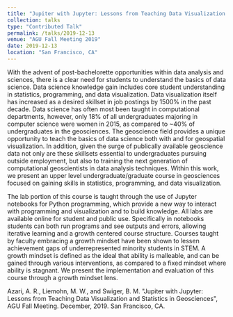```yaml
---
title: "Jupiter with Jupyter: Lessons from Teaching Data Visualization and Statistics in Geosciences"
collection: talks
type: "Contributed Talk"
permalink: /talks/2019-12-13
venue: "AGU Fall Meeting 2019"
date: 2019-12-13
location: "San Francisco, CA"
---
```


With the advent of post-bachelorette opportunities within data analysis and sciences, there is a clear need for students to understand the basics of data science. Data science knowledge gain includes core student understanding in statistics, programming, and data visualization. Data visualization itself has increased as a desired skillset in job postings by 1500% in the past decade. Data science has often most been taught in computational departments, however, only 18% of all undergraduates majoring in computer science were women in 2015, as compared to ~40% of undergraduates in the geosciences. The geoscience field provides a unique opportunity to teach the basics of data science both with and for geospatial visualization. In addition, given the surge of publically available geoscience data not only are these skillsets essential to undergraduates pursuing outside employment, but also to training the next generation of computational geoscientists in data analysis techniques. Within this work, we present an upper level undergraduate/graduate course in geosciences focused on gaining skills in statistics, programming, and data visualization.

The lab portion of this course is taught through the use of Jupyter notebooks for Python programming, which provide a new way to interact with programming and visualization and to build knowledge. All labs are available online for student and public use. Specifically in notebooks students can both run programs and see outputs and errors, allowing iterative learning and a growth centered course structure. Courses taught by faculty embracing a growth mindset have been shown to lessen achievement gaps of underrepresented minority students in STEM. A growth mindset is defined as the ideal that ability is malleable, and can be gained through various interventions, as compared to a fixed mindset where ability is stagnant. We present the implementation and evaluation of this course through a growth mindset lens.

Azari, A. R., Liemohn, M. W., and Swiger, B. M. "Jupiter with Jupyter: Lessons from Teaching Data Visualization and Statistics in Geosciences", AGU Fall Meeting. December, 2019. San Francisco, CA.

